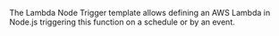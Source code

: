 The Lambda Node Trigger template allows defining an AWS Lambda in Node.js triggering this function on a schedule or by an event.

